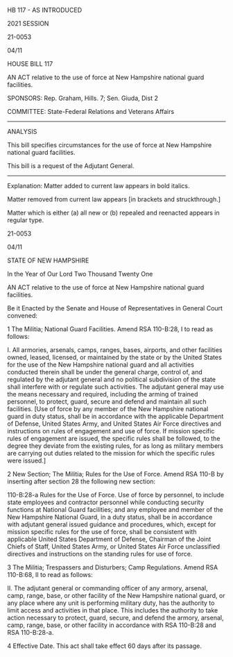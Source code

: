  HB 117 - AS INTRODUCED

 

 

2021 SESSION

 21-0053

 04/11

 

HOUSE BILL 117

 

AN ACT relative to the use of force at New Hampshire national guard facilities.

 

SPONSORS: Rep. Graham, Hills. 7; Sen. Giuda, Dist 2

 

COMMITTEE: State-Federal Relations and Veterans Affairs

 

-----------------------------------------------------------------

 

ANALYSIS

 

 This bill specifies circumstances for the use of force at New Hampshire national guard facilities. 

 

 This bill is a request of the Adjutant General.

 

- - - - - - - - - - - - - - - - - - - - - - - - - - - - - - - - - - - - - - - - - - - - - - - - - - - - - - - - - - - - - - - - - - - - - - - - - - - 

 

Explanation: Matter added to current law appears in bold italics.

 Matter removed from current law appears [in brackets and struckthrough.]

 Matter which is either (a) all new or (b) repealed and reenacted appears in regular type.

 21-0053

 04/11

 

STATE OF NEW HAMPSHIRE

 

In the Year of Our Lord Two Thousand Twenty One

 

AN ACT relative to the use of force at New Hampshire national guard facilities.

 

Be it Enacted by the Senate and House of Representatives in General Court convened:

 

 1 The Militia; National Guard Facilities. Amend RSA 110-B:28, I to read as follows:

 I. All armories, arsenals, camps, ranges, bases, airports, and other facilities owned, leased, licensed, or maintained by the state or by the United States for the use of the New Hampshire national guard and all activities conducted therein shall be under the general charge, control of, and regulated by the adjutant general and no political subdivision of the state shall interfere with or regulate such activities. The adjutant general may use the means necessary and required, including the arming of trained personnel, to protect, guard, secure and defend and maintain all such facilities. [Use of force by any member of the New Hampshire national guard in duty status, shall be in accordance with the applicable Department of Defense, United States Army, and United States Air Force directives and instructions on rules of engagement and use of force. If mission specific rules of engagement are issued, the specific rules shall be followed, to the degree they deviate from the existing rules, for as long as military members are carrying out duties related to the mission for which the specific rules were issued.] 

 2 New Section; The Militia; Rules for the Use of Force. Amend RSA 110-B by inserting after section 28 the following new section:

 110-B:28-a Rules for the Use of Force. Use of force by personnel, to include state employees and contractor personnel while conducting security functions at National Guard facilities; and any employee and member of the New Hampshire National Guard, in a duty status, shall be in accordance with adjutant general issued guidance and procedures, which, except for mission specific rules for the use of force, shall be consistent with applicable United States Department of Defense, Chairman of the Joint Chiefs of Staff, United States Army, or United States Air Force unclassified directives and instructions on the standing rules for use of force.

 3 The Militia; Trespassers and Disturbers; Camp Regulations. Amend RSA 110-B:68, II to read as follows:

 II. The adjutant general or commanding officer of any armory, arsenal, camp, range, base, or other facility of the New Hampshire national guard, or any place where any unit is performing military duty, has the authority to limit access and activities in that place. This includes the authority to take action necessary to protect, guard, secure, and defend the armory, arsenal, camp, range, base, or other facility in accordance with RSA 110-B:28 and RSA 110-B:28-a. 

 4 Effective Date. This act shall take effect 60 days after its passage.


